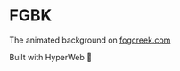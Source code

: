 # FGBK

The animated background on [fogcreek.com][fb]

Built with HyperWeb :milky_way:

[fb]:www.fogcreek.com